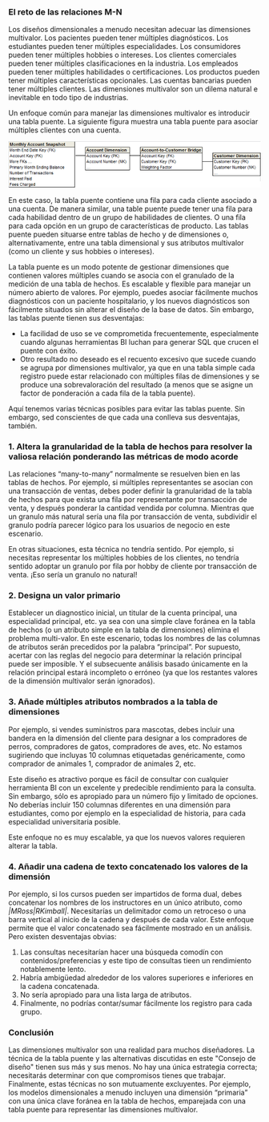﻿---
UniqueId: GmnJhfYNTR
Title: "Consejo de diseño #166: Alternativas de la tabla puente (bridge table) "
Url: 2014/design-tip-tabla-puente.html
Date: 2017-04-16T23:23:25.0595070+02:00
SecondaryDate: 2014-05-14T00:00:00.0000000
Description: "Las dimensiones multivalor son una realidad para muchos diseñadores. La técnica de la tabla puente y las alternativas discutidas en este \"Consejo de diseño\" tienen sus más y sus menos. No hay una única estrategia correcta. Necesitarás determinar con que compromisos tienes que trabajar."
Image: 2014-design-tip-tabla-puente.jpg
Author: Margy Ross
Category: "Fundamentos diseño dimensional"
RelatedUrl: http://www.kimballgroup.com/2014/05/design-tip-166-potential-bridge-table-detours/
IsDraft: false

---
### El reto de las relaciones M-N

Los diseños dimensionales a menudo necesitan adecuar las dimensiones multivalor. Los pacientes pueden tener múltiples diagnósticos. Los estudiantes pueden tener múltiples especialidades. Los consumidores pueden tener múltiples hobbies o intereses. Los clientes comerciales pueden tener múltiples clasificaciones en la industria. Los empleados pueden tener múltiples habilidades o certificaciones. Los productos pueden tener múltiples características opcionales. Las cuentas bancarias pueden tener múltiples clientes. Las dimensiones multivalor son un dilema natural e inevitable en todo tipo de industrias.

Un enfoque común para manejar las dimensiones multivalor es introducir una tabla puente. La siguiente figura muestra una tabla puente para asociar múltiples clientes con una cuenta.

![Tabla puente](images/bridge.png "Tabla puente")

En este caso, la tabla puente contiene una fila para cada cliente asociado a una cuenta. De manera similar, una table puente puede tener una fila para cada habilidad dentro de un grupo de habilidades de clientes. O una fila para cada opción  en un grupo de características de producto. Las tablas puente pueden situarse entre tablas de hecho y de dimensiones o, alternativamente, entre una tabla dimensional y sus atributos multivalor (como un cliente y sus hobbies o intereses).

La tabla puente es un modo potente de gestionar dimensiones que contienen valores múltiples cuando se asocia con el granulado de la medición de una tabla de hechos. Es escalable y flexible para manejar un número abierto de valores. Por ejemplo, puedes asociar fácilmente muchos diagnósticos con un paciente hospitalario, y los nuevos diagnósticos son fácilmente situados sin alterar el diseño de la base de datos. Sin embargo, las tablas puente tienen sus desventajas:

- La facilidad de uso se ve comprometida frecuentemente, especialmente cuando algunas herramientas BI luchan para generar SQL que crucen el puente con éxito.
- Otro resultado no deseado es el recuento excesivo que sucede cuando se agrupa por dimensiones multivalor, ya que en una tabla simple cada registro puede estar relacionado con múltiples filas de dimensiones y se produce una sobrevaloración del resultado (a menos que se asigne un factor de ponderación a cada fila de la tabla puente).

Aquí tenemos varias técnicas posibles para evitar las tablas puente. Sin embargo, sed conscientes de que cada una conlleva sus desventajas, también.

### 1. Altera la granularidad de la tabla de hechos para resolver la valiosa relación ponderando las métricas de modo acorde

Las relaciones “many-to-many” normalmente se resuelven bien en las tablas de hechos. Por ejemplo, si múltiples representantes se asocian con una transacción de ventas, debes poder definir la granularidad de la tabla de hechos para que exista una fila por representante por transacción de venta, y después ponderar la cantidad vendida por columna. Mientras que un granulo más natural sería una fila por transacción de venta, subdividir el granulo podría parecer lógico para los usuarios de negocio en este escenario.

En otras situaciones, esta técnica no tendría sentido. Por ejemplo, si necesitas representar los múltiples hobbies de los clientes, no tendría sentido adoptar un granulo por fila por hobby de cliente por transacción de venta. ¡Eso sería un granulo no natural!

### 2. Designa un valor primario

Establecer un diagnostico inicial, un titular de la cuenta principal, una especialidad principal, etc. ya sea con una simple clave foránea en la tabla de hechos (o un atributo simple en la tabla de dimensiones) elimina el problema multi-valor. En  este escenario, todas los nombres de las columnas de atributos serán precedidos por la palabra “principal”. Por supuesto, acertar con las reglas del negocio para determinar la relación principal puede ser imposible. Y el subsecuente análisis basado únicamente en la relación principal estará incompleto o erróneo (ya que los restantes valores de la dimensión multivalor serán ignorados).

### 3. Añade múltiples atributos nombrados  a la tabla de dimensiones

Por ejemplo, si vendes suministros para mascotas, debes incluir una bandera en la dimensión del cliente para designar a los compradores de perros, compradores de gatos, compradores de aves, etc. No estamos sugiriendo que incluyas 10 columnas etiquetadas genéricamente, como comprador de animales 1, comprador de animales 2, etc.

Este diseño es atractivo porque es fácil de consultar con cualquier herramienta BI con un excelente y predecible rendimiento para la consulta. Sin embargo, sólo es apropiado para un número fijo y limitado de opciones. No deberías incluir 150 columnas diferentes en una dimensión para estudiantes, como por ejemplo en la especialidad de historia, para cada especialidad universitaria posible.

Este enfoque no es muy escalable, ya que los nuevos valores requieren alterar la tabla.

### 4. Añadir una cadena de texto concatenado los valores de la dimensión

Por ejemplo, si los cursos pueden ser impartidos de forma dual, debes concatenar los nombres de los instructores en un único atributo, como *|MRoss|RKimball|*. Necesitarías un delimitador como un retroceso o una barra vertical al inicio de la cadena y después de cada valor. Este enfoque permite que el valor concatenado sea fácilmente mostrado en un análisis. Pero existen desventajas obvias:

1. Las consultas necesitarían hacer una búsqueda comodín con contenidos/preferencias y este tipo de consultas tieen un rendimiento notablemente lento.
2. Habría ambigüedad alrededor de los valores superiores e inferiores en la cadena concatenada.
3. No sería apropiado para una lista larga de atributos.
4. Finalmente, no podrías contar/sumar fácilmente los registro para cada grupo.

### Conclusión

Las dimensiones multivalor son una realidad para muchos diseñadores. La técnica de la tabla puente y las alternativas discutidas en este "Consejo de diseño" tienen sus más y sus menos. No hay una única estrategia correcta; necesitarás determinar con que compromisos tienes que trabajar. Finalmente, estas técnicas no son mutuamente excluyentes. Por ejemplo, los modelos dimensionales a menudo incluyen una dimensión “primaria” con una única clave foránea en la tabla de hechos, emparejada con una tabla puente para representar las dimensiones multivalor.